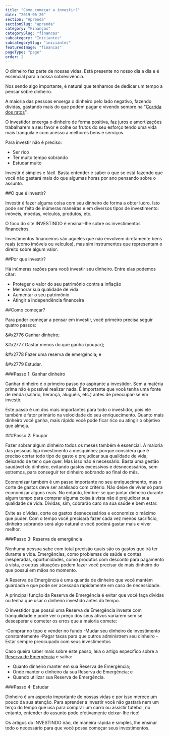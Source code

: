 ```yaml
---
title: "Como começar a investir?"
date: "2019-06-20"
section: "Aprenda"
sectionSlug: "aprenda"
category: "Finanças"
categorySlug: "financas"
subcategory: "Iniciantes"
subcategorySlug: "iniciantes"
featuredImage: "financas"
pageType: "page"
order: 2
---
```


O dinheiro faz parte de nossas vidas. Está presente no nosso dia a dia e é essencial para a nossa sobrevivência.

Nos sendo algo importante, é natural que tenhamos de dedicar um tempo a pensar sobre dinheiro.

A maioria das pessoas enxerga o dinheiro pelo lado negativo, fazendo dívidas, gastando mais do que podem pagar e vivendo sempre na "[Corrida dos ratos](https://pt.wikipedia.org/wiki/Corrida_dos_ratos)".

O investidor enxerga o dinheiro de forma positiva, faz juros e amortizações trabalharem a seu favor e colhe os frutos do seu esforço tendo uma vida mais tranquila e com acesso a melhores bens e serviços.

Para investir não é preciso:

- Ser rico
- Ter muito tempo sobrando
- Estudar muito

Investir é simples e fácil. Basta entender e saber o que se está fazendo que você não gastará mais do que algumas horas por ano pensando sobre o assunto.

##O que é investir?

Investir é fazer alguma coisa com seu dinheiro de forma a obter lucro. Isto pode ser feito de inúmeras maneiras e em diversos tipos de investimento: imóveis, moedas, veículos, produtos, etc.

O foco do site INVESTINDO é ensinar-lhe sobre os investimentos financeiros.

Investimentos financeiros são aqueles que não envolvem diretamente bens reais (como imóveis ou veículos), mas sim instrumentos que representam o direito sobre algum valor.

##Por que investir?

Há inúmeras razões para você investir seu dinheiro. Entre elas podemos citar:

- Proteger o valor do seu patrimônio contra a inflação
- Melhorar sua qualidade de vida
- Aumentar o seu patrimônio
- Atingir a independência financeira

##Como começar?

Para poder começar a pensar em investir, você primeiro precisa seguir quatro passos:

&#x2776 Ganhar dinheiro;

&#x2777 Gastar menos do que ganha (poupar);

&#x2778 Fazer uma reserva de emergência; e

&#x2779 Estudar.

###Passo 1: Ganhar dinheiro

Ganhar dinheiro é o primeiro passo do aspirante a investidor. Sem a matéria prima não é possível realizar nada. É importante que você tenha uma fonte de renda (salário, herança, aluguéis, etc.) antes de preocupar-se em investir.

Este passo é um dos mais importantes para todo o investidor, pois ele também é fator primário na velocidade do seu enriquecimento. Quanto mais dinheiro você ganha, mais rápido você pode ficar rico ou atingir o objetivo que almeja.

###Passo 2: Poupar

Fazer sobrar algum dinheiro todos os meses também é essencial. A maioria das pessoas liga investimento a mesquinhez porque considera que é preciso cortar todo tipo de gasto e prejudicar sua qualidade de vida, deixando de ter o que quer. Mas isso não é necessário. Basta uma gestão saudável do dinheiro, evitando gastos excessivos e desnecessários, sem extremos, para conseguir ter dinheiro sobrando ao final do mês.

Economizar também é um passo importante no seu enriquecimento, mas o corte de gastos deve ser analisado com critério. Não deixe de viver só para economizar alguns reais. No entanto, lembre-se que juntar dinheiro durante algum tempo para comprar alguma coisa à vista não é prejudicar sua qualidade de vida. Dívidas, sim, cobrarão caro na sua saúde e bem estar.

Evite as dívidas, corte os gastos desnecessários e economize o máximo que puder. Com o tempo você precisará fazer cada vez menos sacrifício, dinheiro sobrando será algo natural e você poderá gastar mais e viver melhor.

###Passo 3: Reserva de emergência

Nenhuma pessoa sabe com total precisão quais são os gastos que irá ter durante a vida. Emergências, como problemas de saúde e contas inesperadas, oportunidades, como produtos com desconto para pagamento à vista, e outras situações podem fazer você precisar de mais dinheiro do que possui em mãos no momento.

A Reserva de Emergência é uma quantia de dinheiro que você mantém guardada e que pode ser acessada rapidamente em caso de necessidade.

A principal função da Reserva de Emergência é evitar que você faça dívidas ou tenha que usar o dinheiro investido antes do tempo.

O investidor que possui uma Reserva de Emergência investe com tranquilidade e pode ver o preço dos seus ativos variarem sem se desesperar e cometer os erros que a maioria comete:

-Comprar no topo e vender no fundo
-Mudar seu dinheiro de investimento constantemente
-Pagar taxas para que outros administrem seu dinheiro
-Estar sempre preocupado com seus investimentos

Caso queira saber mais sobre este passo, leia o artigo específico sobre a [Reserva de Emergência](/financas/iniciantes/reserva-de-emergencia) e saiba:

- Quanto dinheiro manter em sua Reserva de Emergência;
- Onde manter o dinheiro da sua Reserva de Emergência; e
- Quando utilizar sua Reserva de Emergência.

###Passo 4: Estudar

Dinheiro é um aspecto importante de nossas vidas e por isso merece um pouco da sua atenção. Para aprender a investir você não gastará nem um terço do tempo que usa para comprar um carro ou assistir futebol, no entanto, entender do assunto pode efetivamente deixar-lhe rico!

Os artigos do INVESTINDO irão, de maneira rápida e simples, lhe ensinar todo o necessário para que você possa começar seus investimentos.